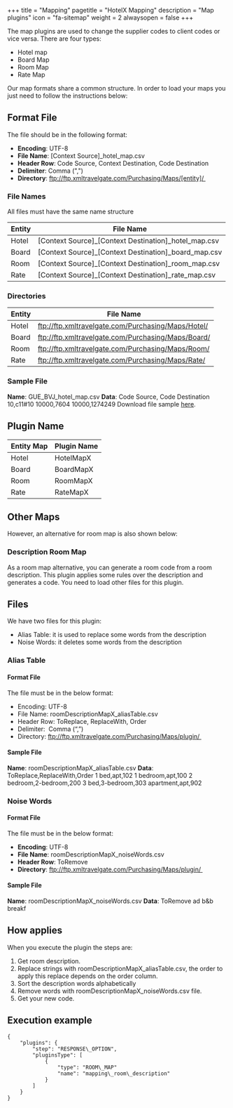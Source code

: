 +++
title = "Mapping"
pagetitle = "HotelX Mapping"
description = "Map plugins"
icon = "fa-sitemap"
weight = 2
alwaysopen = false
+++

The map plugins are used to change the supplier codes to client codes or vice versa. There are four types:

* Hotel map 
* Board Map 
* Room Map 
* Rate Map 

Our map formats share a common structure. In order to load your maps you just need to follow the instructions below:

## Format File

The file should be in the following format:

* **Encoding**: UTF-8
* **File Name**: [Context Source]_hotel_map.csv
* **Header Row**: Code Source, Context Destination, Code Destination
* **Delimiter**: Comma (",")
* **Directory**: ftp://ftp.xmltravelgate.com/Purchasing/Maps/[entity]/ 
### File Names

All files must have the same name structure

|Entity|File Name|
|---|----|
|Hotel|[Context Source]\_[Context Destination]\_hotel\_map.csv|
|Board|[Context Source]\_[Context Destination]\_board\_map.csv|
|Room|[Context Source]\_[Context Destination]\_room\_map.csv|
|Rate|[Context Source]\_[Context Destination]\_rate\_map.csv|
### Directories
|Entity|File Name|
|---|---|
|Hotel|ftp://ftp.xmltravelgate.com/Purchasing/Maps/Hotel/|
|Board|ftp://ftp.xmltravelgate.com/Purchasing/Maps/Board/|
|Room|ftp://ftp.xmltravelgate.com/Purchasing/Maps/Room/|
|Rate|ftp://ftp.xmltravelgate.com/Purchasing/Maps/Rate/|
### Sample File
**Name**: GUE\_BVJ\_hotel\_map.csv
**Data**:
Code Source, Code Destination
10,c11\#10
10000,7604
10000,1274249
Download file sample [here](../sample.csv).
## Plugin Name
|Entity Map|Plugin Name|
|---|---|
|Hotel|HotelMapX|
|Board|BoardMapX|
|Room|RoomMapX|
|Rate|RateMapX|
## Other Maps

However, an alternative for room map is also shown below:

### Description Room Map

As a room map alternative, you can generate a room code from a room description. This plugin applies some rules over the description and generates a code. You need to load other files for this plugin.


## Files
We have two files for this plugin:

* Alias Table: it is used to replace some words from the description 
* Noise Words: it deletes some words from the description 


### Alias Table
#### Format File

The file must be in the below format:

* Encoding: UTF-8 
* File Name: roomDescriptionMapX\_aliasTable.csv 
* Header Row: ToReplace, ReplaceWith, Order 
* Delimiter:  Comma (“,”) 
* Directory: ftp://ftp.xmltravelgate.com/Purchasing/Maps/plugin/ 
#### Sample File
**Name**: roomDescriptionMapX\_aliasTable.csv
**Data**:
ToReplace,ReplaceWith,Order
1 bed,apt,102
1 bedroom,apt,100
2 bedroom,2-bedroom,200
3 bed,3-bedroom,303
apartment,apt,902
### Noise Words
#### Format File

The file must be in the below format:

* **Encoding**: UTF-8 
* **File Name**: roomDescriptionMapX\_noiseWords.csv 
* **Header Row**: ToRemove 
* **Directory**: ftp://ftp.xmltravelgate.com/Purchasing/Maps/plugin/ 
#### Sample File
**Name**: roomDescriptionMapX\_noiseWords.csv
**Data**:
ToRemove
ad
b&b
breakf
## How applies
When you execute the plugin the steps are:
1. Get room description.
1. Replace strings with roomDescriptionMapX\_aliasTable.csv, the order to apply this replace depends on the order column.
1. Sort the description words alphabetically 
1. Remove words with roomDescriptionMapX\_noiseWords.csv file. 
1. Get your new code. 
## Execution example
```
{
    "plugins": {
        "step": "RESPONSE\_OPTION",
        "pluginsType": [
            {
                "type": "ROOM\_MAP"
                "name": "mapping\_room\_description"
            }
        ]
    }
}
```